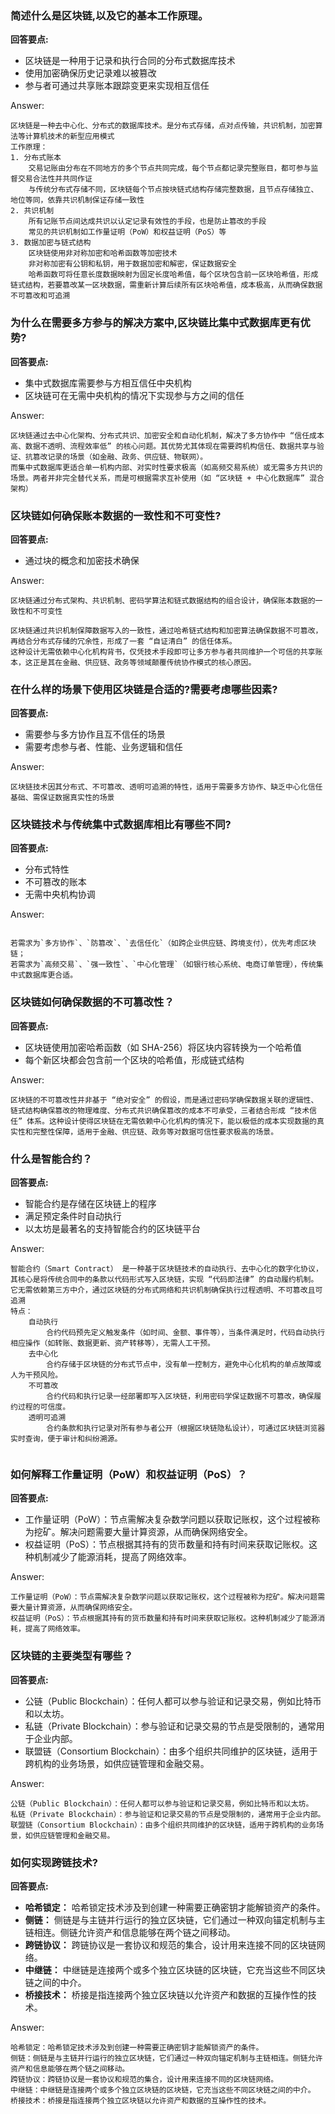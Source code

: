 
### 简述什么是区块链,以及它的基本工作原理。

**回答要点:**

- 区块链是一种用于记录和执行合同的分布式数据库技术
- 使用加密确保历史记录难以被篡改
- 参与者可通过共享账本跟踪变更来实现相互信任

Answer:
```text
区块链是一种去中心化、分布式的数据库技术。是分布式存储，点对点传输，共识机制，加密算法等计算机技术的新型应用模式
工作原理：
1. 分布式账本
    交易记账由分布在不同地方的多个节点共同完成，每个节点都记录完整账目，都可参与监督交易合法性并共同作证
    与传统分布式存储不同，区块链每个节点按块链式结构存储完整数据，且节点存储独立、地位等同，依靠共识机制保证存储一致性
2. 共识机制
    所有记账节点间达成共识以认定记录有效性的手段，也是防止篡改的手段
    常见的共识机制如工作量证明（PoW）和权益证明（PoS）等
3. 数据加密与链式结构
    区块链使用非对称加密和哈希函数等加密技术
    非对称加密有公钥和私钥，用于数据加密和解密，保证数据安全
    哈希函数可将任意长度数据映射为固定长度哈希值，每个区块包含前一区块哈希值，形成链式结构，若要篡改某一区块数据，需重新计算后续所有区块哈希值，成本极高，从而确保数据不可篡改和可追溯
```

### 为什么在需要多方参与的解决方案中,区块链比集中式数据库更有优势?

**回答要点:**

- 集中式数据库需要参与方相互信任中央机构
- 区块链可在无需中央机构的情况下实现参与方之间的信任

Answer:
```text
区块链通过去中心化架构、分布式共识、加密安全和自动化机制，解决了多方协作中 “信任成本高、数据不透明、流程效率低” 的核心问题。其优势尤其体现在需要跨机构信任、数据共享与验证、抗篡改记录的场景（如金融、政务、供应链、物联网）。
而集中式数据库更适合单一机构内部、对实时性要求极高（如高频交易系统）或无需多方共识的场景。两者并非完全替代关系，而是可根据需求互补使用（如 “区块链 + 中心化数据库” 混合架构）
```

### 区块链如何确保账本数据的一致性和不可变性?

**回答要点:**

- 通过块的概念和加密技术确保

Answer:
```text
区块链通过分布式架构、共识机制、密码学算法和链式数据结构的组合设计，确保账本数据的一致性和不可变性

区块链通过共识机制保障数据写入的一致性，通过哈希链式结构和加密算法确保数据不可篡改，再结合分布式存储的冗余性，形成了一套 “自证清白” 的信任体系。
这种设计无需依赖中心化机构背书，仅凭技术手段即可让多方参与者共同维护一个可信的共享账本，这正是其在金融、供应链、政务等领域颠覆传统协作模式的核心原因。
```

### 在什么样的场景下使用区块链是合适的?需要考虑哪些因素?

**回答要点:**

- 需要参与多方协作且互不信任的场景
- 需要考虑参与者、性能、业务逻辑和信任


Answer:
```text
区块链技术因其分布式、不可篡改、透明可追溯的特性，适用于需要多方协作、缺乏中心化信任基础、需保证数据真实性的场景
```

### 区块链技术与传统集中式数据库相比有哪些不同?

**回答要点:**

- 分布式特性
- 不可篡改的账本
- 无需中央机构协调
  
Answer:
```text

若需求为`多方协作`、`防篡改`、`去信任化`（如跨企业供应链、跨境支付），优先考虑区块链；
若需求为`高频交易`、`强一致性`、`中心化管理`（如银行核心系统、电商订单管理），传统集中式数据库更合适。
```
### 区块链如何确保数据的不可篡改性？

**回答要点:**

- 区块链使用加密哈希函数（如 SHA-256）将区块内容转换为一个哈希值
- 每个新区块都会包含前一个区块的哈希值，形成链式结构
  
Answer:
```text
区块链的不可篡改性并非基于 “绝对安全” 的假设，而是通过密码学确保数据关联的逻辑性、链式结构确保篡改的物理难度、分布式共识确保篡改的成本不可承受，三者结合形成 “技术信任” 体系。这种设计使得区块链在无需依赖中心化机构的情况下，能以极低的成本实现数据的真实性和完整性保障，适用于金融、供应链、政务等对数据可信性要求极高的场景。
```
### 什么是智能合约？

**回答要点:**

- 智能合约是存储在区块链上的程序
- 满足预定条件时自动执行
- 以太坊是最著名的支持智能合约的区块链平台

Answer:
```text
智能合约（Smart Contract） 是一种基于区块链技术的自动执行、去中心化的数字化协议，其核心是将传统合同中的条款以代码形式写入区块链，实现 “代码即法律” 的自动履约机制。它无需依赖第三方中介，通过区块链的分布式网络和共识机制确保执行过程透明、不可篡改且可追溯
特点：
    自动执行
        合约代码预先定义触发条件（如时间、金额、事件等），当条件满足时，代码自动执行相应操作（如转账、数据更新、资产转移等），无需人工干预。
    去中心化
        合约存储于区块链的分布式节点中，没有单一控制方，避免中心化机构的单点故障或人为干预风险。
    不可篡改
        合约代码和执行记录一经部署即写入区块链，利用密码学保证数据不可篡改，确保履约过程的可信度。
    透明可追溯
        合约条款和执行记录对所有参与者公开（根据区块链隐私设计），可通过区块链浏览器实时查询，便于审计和纠纷溯源。
    
```
### 如何解释工作量证明（PoW）和权益证明（PoS）？

**回答要点:**

- 工作量证明（PoW）：节点需解决复杂数学问题以获取记账权，这个过程被称为挖矿。解决问题需要大量计算资源，从而确保网络安全。
- 权益证明（PoS）：节点根据其持有的货币数量和持有时间来获取记账权。这种机制减少了能源消耗，提高了网络效率。
  
Answer:
```text
工作量证明（PoW）：节点需解决复杂数学问题以获取记账权，这个过程被称为挖矿。解决问题需要大量计算资源，从而确保网络安全。
权益证明（PoS）：节点根据其持有的货币数量和持有时间来获取记账权。这种机制减少了能源消耗，提高了网络效率。
```
### 区块链的主要类型有哪些？

**回答要点:**

- 公链（Public Blockchain）：任何人都可以参与验证和记录交易，例如比特币和以太坊。
- 私链（Private Blockchain）：参与验证和记录交易的节点是受限制的，通常用于企业内部。
- 联盟链（Consortium Blockchain）：由多个组织共同维护的区块链，适用于跨机构的业务场景，如供应链管理和金融交易。
  
Answer:
```text
公链（Public Blockchain）：任何人都可以参与验证和记录交易，例如比特币和以太坊。
私链（Private Blockchain）：参与验证和记录交易的节点是受限制的，通常用于企业内部。
联盟链（Consortium Blockchain）：由多个组织共同维护的区块链，适用于跨机构的业务场景，如供应链管理和金融交易。
```
### 如何实现跨链技术?

**回答要点:**

- **哈希锁定：** 哈希锁定技术涉及到创建一种需要正确密钥才能解锁资产的条件。
- **侧链：** 侧链是与主链并行运行的独立区块链，它们通过一种双向锚定机制与主链相连。侧链允许资产和信息能够在两个链之间移动。
- **跨链协议：** 跨链协议是一套协议和规范的集合，设计用来连接不同的区块链网络。
- **中继链：** 中继链是连接两个或多个独立区块链的区块链，它充当这些不同区块链之间的中介。
- **桥接技术：** 桥接是指连接两个独立区块链以允许资产和数据的互操作性的技术。

Answer:
```text
哈希锁定：哈希锁定技术涉及到创建一种需要正确密钥才能解锁资产的条件。
侧链：侧链是与主链并行运行的独立区块链，它们通过一种双向锚定机制与主链相连。侧链允许资产和信息能够在两个链之间移动。
跨链协议：跨链协议是一套协议和规范的集合，设计用来连接不同的区块链网络。
中继链：中继链是连接两个或多个独立区块链的区块链，它充当这些不同区块链之间的中介。
桥接技术：桥接是指连接两个独立区块链以允许资产和数据的互操作性的技术。
```